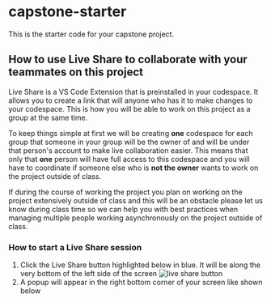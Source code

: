 # capstone-starter

This is the starter code for your capstone project.

## How to use Live Share to collaborate with your teammates on this project

Live Share is a VS Code Extension that is preinstalled in your codespace. It allows you to create a link that will anyone who has it to make changes to your codespace. This is how you will be able to work on this project as a group at the same time.

To keep things simple at first we will be creating **one** codespace for each group that someone in your group will be the owner of and will be under that person's account to make live collaboration easier. This means that only that **one** person will have full access to this codespace and you will have to coordinate if someone else who is **not the owner** wants to work on the project outside of class.

If during the course of working the project you plan on working on the project extensively outside of class and this will be an obstacle please let us know during class time so we can help you with best practices when managing multiple people working asynchronously on the project outside of class.

### How to start a Live Share session

1. Click the Live Share button highlighted below in blue. It will be along the very bottom of the left side of the screen
   ![live share button](https://b.l3n.co/i/oSI9f5.png)
2. A popup will appear in the right bottom corner of your screen like shown below
